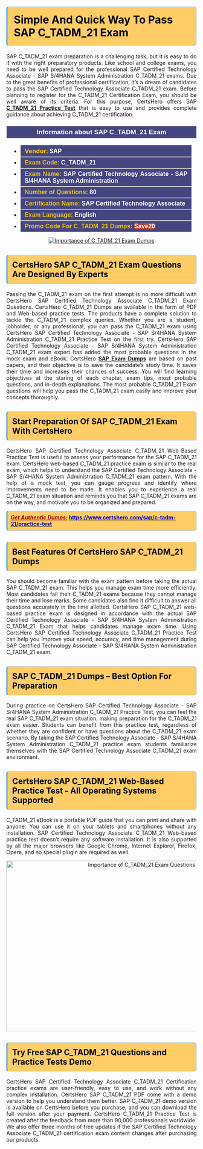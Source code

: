 <h1><strong><span style="display:block; color:#000000; background:#ffcc66; border: 0.5px solid #AED6F1 ; border-left: 3px solid #3498DB; padding: .6em; border-radius: 6px;">Simple And Quick Way To Pass SAP C_TADM_21 Exam</span></strong></h1>

<p style="text-align: justify;">SAP C_TADM_21 exam preparation is a challenging task, but it is easy to do it with the right preparatory products. Like school and college exams, you need to be well prepared for the professional SAP Certified Technology Associate - SAP S/4HANA System Administration C_TADM_21 exams. Due to the great benefits of professional certification, it’s a dream of candidates to pass the SAP Certified Technology Associate C_TADM_21 exam. Before planning to register for the C_TADM_21 Certification Exam, you should be well aware of its criteria. For this purpose, CertsHero offers SAP <a href="https://www.certshero.com/sap/c-tadm-21"><strong>C_TADM_21 Practice Test</strong></a> that is easy to use and provides complete guidance about achieving C_TADM_21 certification.</p>

<h3 style="background: #454580; border: 1px solid rgb(204, 204, 204); padding: 5px 10px; text-align: center;"><span style="color:#ffffff;"><span style="font-size:11pt"><span style="line-height:normal"><span style="font-family:Calibri,sans-serif"><b><span style="font-size:13.0pt"><span cambria="">Information about SAP C_TADM_21 Exam</span></span></b></span></span></span></span></h3>

<ul>
	<li style="margin:0cm 10pt">
	<div style="background:#454580; border: 1px solid rgb(204, 204, 204); padding: 5px 10px; text-align: justify;"><span style="font-size:11pt"><span style="line-height:normal"><span style="tab-stops:list 36.0pt"><span style="font-fam ily:Calibri,sans-serif"><b><span style="font-size:12.0pt"><span new="" roman="" style="font-family:" times=""><span style="color:#f1c40f;">Vendor:</span> <span style="color:#ffffff;">SAP</span></span></span></b></span></span></span></span></div>
	</li>
	<li style="margin:0cm 10pt">
	<div style="background: #454580; border: 1px solid rgb(204, 204, 204); padding: 5px 10px; text-align: justify;"><span style="font-size:11pt"><span style="line-height:normal"><span style="tab-stops:list 36.0pt"><span style="font-family:Calibri,sans-serif"><b><span style="font-size:12.0pt"><span new="" roman="" style="font-family:" times=""><span style="color:#f1c40f;">Exam Code:</span> <span style="color:#ffffff;">C_TADM_21</span></span></span></b></span></span></span></span></div>
	</li>
	<li style="margin:0cm 10pt">
	<div style="background: #454580; border: 1px solid rgb(204, 204, 204); padding: 5px 10px; text-align: justify;"><span style="font-size:11pt"><span style="line-height:normal"><span style="tab-stops:list 36.0pt"><span style="font-family:Calibri,sans-serif"><b><span style="font-size:12.0pt"><span new="" roman="" style="font-family:" times=""><span style="color:#f1c40f;">Exam Name:</span> <span style="color:#ffffff;">SAP Certified Technology Associate - SAP S/4HANA System Administration</span></span></span></b></span></span></span></span></div>
	</li>
	<li style="margin:0cm 10pt">
	<div style="background: #454580; border: 1px solid rgb(204, 204, 204); padding: 5px 10px;"><span style="font-size:11pt"><span style="line-height:normal"><span style="tab-stops:list 36.0pt"><span style="font-family:Calibri,sans-serif"><b><span style="font-size:12.0pt"><span new="" roman="" style="font-family:" times=""><span style="color:#f1c40f;">Number of Questions: </span><span style="color:#ffffff;">80</span></span></span></b></span></span></span></span></div>
	</li>
	<li style="margin:0cm 10pt">
	<div style="background: #454580; border: 1px solid rgb(204, 204, 204); padding: 5px 10px; text-align: justify;"><span style="font-size:11pt"><span style="line-height:normal"><span style="tab-stops:list 36.0pt"><span style="font-family:Calibri,sans-serif"><b><span style="font-size:12.0pt"><span new="" roman="" style="font-family:" times=""><span style="color:#f1c40f;">Certification Name:</span> <span style="color:#ffffff;">SAP Certified Technology Associate</span></span></span></b></span></span></span></span></div>
	</li>
	<li style="margin:0cm 10pt">
	<div style="background: #454580; border: 1px solid rgb(204, 204, 204); padding: 5px 10px; text-align: justify;"><span style="font-size:11pt"><span style="line-height:normal"><span style="tab-stops:list 36.0pt"><span style="font-family:Calibri,sans-serif"><b><span style="font-size:12.0pt"><span new="" roman="" style="font-family:" times=""><span style="color:#f1c40f;">Exam Language:</span> <span style="color:#ffffff;">English</span></span></span></b></span></span></span></span></div>
	</li>
	<li style="margin:0cm 10pt">
	<div style="background: #454580; border: 1px solid rgb(204, 204, 204); padding: 5px 10px;"><span style="font-size:11pt"><span style="line-height:normal"><span style="tab-stops:list 36.0pt"><span style="font-family:Calibri,sans-serif"><b><span style="font-size:12.0pt"><span new="" roman="" style="font-family:" times=""><span style="color:#f1c40f;">Promo Code For C_TADM_21 Dumps: </span><span style="color:#ffffff;"><span style="background-color:#c0392b;">Save20</span></span></span></span></b></span></span></span></span></div>
	</li>
</ul>

<p style="text-align: center;"><a href="https://www.certshero.com/sap/c-tadm-21" rel="NOFOLLOW"><img alt="Importance of C_TADM_21 Exam Dumps" src="https://i.imgur.com/UZuq4Dk.jpeg" /></a></p>

<h2><strong><span style="display:block; color:#000000; background:#ffcc66; border: 0.5px solid #AED6F1 ; border-left: 3px solid #3498DB; padding: .6em; border-radius: 6px;">CertsHero SAP C_TADM_21 Exam Questions Are Designed By Experts</span></strong></h2>

<p style="text-align: justify;">Passing the C_TADM_21 exam on the first attempt is no more difficult with CertsHero SAP Certified Technology Associate C_TADM_21 Exam Questions. CertsHero C_TADM_21 Dumps are available in the form of PDF and Web-based practice tests. The products have a complete solution to tackle the C_TADM_21 complex queries. Whether you are a student, jobholder, or any professional, you can pass the C_TADM_21 exam using CertsHero SAP Certified Technology Associate - SAP S/4HANA System Administration C_TADM_21 Practice Test on the first try. CertsHero SAP Certified Technology Associate - SAP S/4HANA System Administration C_TADM_21 exam expert has added the most probable questions in the mock exam and eBook. CertsHero <a href="https://www.certshero.com/sap"><strong>SAP Exam Dumps</strong></a> are based on past papers, and their objective is to save the candidate’s study time. It saves their time and increases their chances of success. You will find learning objectives at the staring of each chapter, exam tips, most probable questions, and in-depth explanations. The most probable C_TADM_21 Exam questions will help you pass the C_TADM_21 exam easily and improve your concepts thoroughly.</p>

<h2><strong><span style="display:block; color:#000000; background:#ffcc66; border: 0.5px solid #AED6F1 ; border-left: 3px solid #3498DB; padding: .6em; border-radius: 6px;">Start Preparation Of SAP C_TADM_21 Exam With CertsHero</span></strong></h2>

<p style="text-align: justify;">CertsHero SAP Certified Technology Associate C_TADM_21 Web-Based Practice Test is useful to assess your performance for the SAP C_TADM_21 exam. CertsHero web-based C_TADM_21 practice exam is similar to the real exam, which helps to understand the SAP Certified Technology Associate - SAP S/4HANA System Administration C_TADM_21 exam pattern. With the help of a mock test, you can gauge progress and identify where improvements need to be made. It enables you to experience a real C_TADM_21 exam situation and reminds you that SAP C_TADM_21 exams are on the way, and motivate you to be organized and prepared.</p>

<p><strong><span style="display:block; color:#990000; background:#ffcc66; border: 0.5px solid #AED6F1 ; border-left: 3px solid #3498DB; padding: .6em; border-radius: 6px;"><span style="font-size:14px;"><u><i>Get Authentic Dumps:</i></u></span> <a href="https://www.certshero.com/sap/c-tadm-21/practice-test"><span style="color:#0000cc;">https://www.certshero.com/sap/c-tadm-21/practice-test</span></a></span></strong></p>

<h2><strong><span style="display:block; color:#000000; background:#ffcc66; border: 0.5px solid #AED6F1 ; border-left: 3px solid #3498DB; padding: .6em; border-radius: 6px;">Best Features Of CertsHero SAP C_TADM_21 Dumps</span></strong></h2>

<p style="text-align: justify;">You should become familiar with the exam pattern before taking the actual SAP C_TADM_21 exam. This helps you manage exam time more efficiently. Most candidates fail their C_TADM_21 exams because they cannot manage their time and lose marks. Some candidates also find it difficult to answer all questions accurately in the time allotted. CertsHero SAP C_TADM_21 web-based practice exam is designed in accordance with the actual SAP Certified Technology Associate - SAP S/4HANA System Administration C_TADM_21 Exam that helps candidates manage exam time. Using CertsHero SAP Certified Technology Associate C_TADM_21 Practice Test can help you improve your speed, accuracy, and time management during SAP Certified Technology Associate - SAP S/4HANA System Administration C_TADM_21 exam.</p>

<h2><strong><span style="display:block; color:#000000; background:#ffcc66; border: 0.5px solid #AED6F1 ; border-left: 3px solid #3498DB; padding: .6em; border-radius: 6px;">SAP C_TADM_21 Dumps – Best Option For Preparation</span></strong></h2>

<p style="text-align: justify;">During practice on CertsHero SAP Certified Technology Associate - SAP S/4HANA System Administration C_TADM_21 Practice Test, you can feel the real SAP C_TADM_21 exam situation, making preparation for the C_TADM_21 exam easier. Students can benefit from this practice test, regardless of whether they are confident or have questions about the C_TADM_21 exam scenario. By taking the SAP Certified Technology Associate - SAP S/4HANA System Administration C_TADM_21 practice exam students familiarize themselves with the SAP Certified Technology Associate C_TADM_21 exam environment.</p>

<h2><strong><span style="display:block; color:#000000; background:#ffcc66; border: 0.5px solid #AED6F1 ; border-left: 3px solid #3498DB; padding: .6em; border-radius: 6px;">CertsHero SAP C_TADM_21 Web-Based Practice Test - All Operating Systems Supported</span></strong></h2>

<p style="text-align: justify;">C_TADM_21 eBook is a portable PDF guide that you can print and share with anyone. You can use it on your tablets and smartphones without any installation. SAP Certified Technology Associate C_TADM_21 Web-based practice test doesn’t require any software installation. It is also supported by all the major browsers like Google Chrome, Internet Explorer, Firefox, Opera, and no special plugin are required as well.</p>

<p style="text-align: center;"><a href="https://www.certshero.com/product-detail/c-tadm-21" rel="NOFOLLOW"><img alt="Importance of C_TADM_21 Exam Questions" height="450" src="https://i.redd.it/vixpkfso1g981.jpg" width="700" /></a></p>

<h2><strong><span style="display:block; color:#000000; background:#ffcc66; border: 0.5px solid #AED6F1 ; border-left: 3px solid #3498DB; padding: .6em; border-radius: 6px;">Try Free SAP C_TADM_21 Questions and Practice Tests Demo</span></strong></h2>

<p style="text-align: justify;">CertsHero SAP Certified Technology Associate C_TADM_21 Certification practice exams are user-friendly, easy to use, and work without any complex installation. CertsHero SAP C_TADM_21 PDF come with a demo version to help you understand them better. SAP C_TADM_21 demo version is available on CertsHero before you purchase, and you can download the full version after your payment. CertsHero C_TADM_21 Practice Test is created after the feedback from more than 90,000 professionals worldwide. We also offer three months of free updates if the SAP Certified Technology Associate C_TADM_21 certification exam content changes after purchasing our products.</p>
